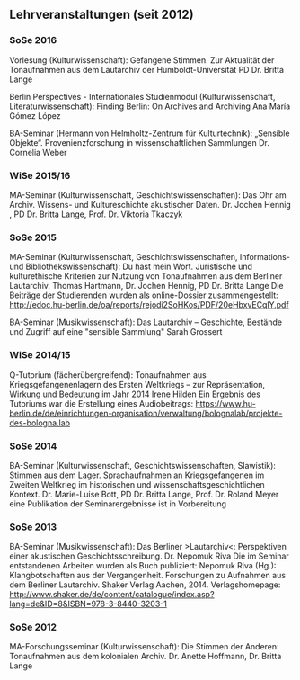 ## Lehrveranstaltungen (seit 2012)


### SoSe 2016

Vorlesung (Kulturwissenschaft): Gefangene Stimmen. Zur Aktualität der Tonaufnahmen aus dem Lautarchiv der Humboldt-Universität
PD Dr. Britta Lange

Berlin Perspectives - Internationales Studienmodul (Kulturwissenschaft, Literaturwissenschaft): Finding Berlin: On Archives and Archiving 
Ana María Gómez López

BA-Seminar (Hermann von Helmholtz-Zentrum für Kulturtechnik): „Sensible Objekte“. Provenienzforschung in wissenschaftlichen Sammlungen
Dr. Cornelia Weber

### WiSe 2015/16

MA-Seminar (Kulturwissenschaft, Geschichtswissenschaften): Das Ohr am Archiv. Wissens- und Kultureschichte akustischer Daten.
Dr. Jochen Hennig , PD Dr. Britta Lange, Prof. Dr. Viktoria Tkaczyk

### SoSe 2015

MA-Seminar (Kulturwissenschaft, Geschichtswissenschaften, Informations- und Bibliothekswissenschaft): Du hast mein Wort. Juristische und kulturethische Kriterien zur Nutzung von Tonaufnahmen aus dem Berliner Lautarchiv.
Thomas Hartmann, Dr. Jochen Hennig, PD Dr. Britta Lange
Die Beiträge der Studierenden wurden als online-Dossier zusammengestellt: http://edoc.hu-berlin.de/oa/reports/rejodi2SoHKos/PDF/20eHbxvECqlY.pdf

BA-Seminar (Musikwissenschaft): Das Lautarchiv – Geschichte, Bestände und Zugriff auf eine "sensible Sammlung"
Sarah Grossert

### WiSe 2014/15

Q-Tutorium (fächerübergreifend): Tonaufnahmen aus Kriegsgefangenenlagern des Ersten Weltkriegs 
– zur Repräsentation, Wirkung und Bedeutung im Jahr 2014
Irene Hilden
Ein Ergebnis des Tutoriums war die Erstellung eines Audiobeitrags: https://www.hu-berlin.de/de/einrichtungen-organisation/verwaltung/bolognalab/projekte-des-bologna.lab

### SoSe 2014

BA-Seminar (Kulturwissenschaft, Geschichtswissenschaften, Slawistik): Stimmen aus dem Lager. Sprachaufnahmen an Kriegsgefangenen im Zweiten Weltkrieg im historischen und wissenschaftsgeschichtlichen Kontext.
Dr. Marie-Luise Bott, PD Dr. Britta Lange, Prof. Dr. Roland Meyer
eine Publikation der Seminarergebnisse ist in Vorbereitung 

### SoSe 2013

BA-Seminar (Musikwissenschaft): Das Berliner >Lautarchiv<: Perspektiven einer akustischen Geschichtsschreibung.
Dr. Nepomuk Riva
Die im Seminar entstandenen Arbeiten wurden als Buch publiziert: 
Nepomuk Riva (Hg.): Klangbotschaften aus der Vergangenheit. Forschungen zu Aufnahmen aus dem Berliner Lautarchiv. Shaker Verlag Aachen, 2014. 
Verlagshomepage: http://www.shaker.de/de/content/catalogue/index.asp?lang=de&ID=8&ISBN=978-3-8440-3203-1

### SoSe 2012

MA-Forschungsseminar (Kulturwissenschaft): Die Stimmen der Anderen: Tonaufnahmen aus dem kolonialen Archiv.
Dr. Anette Hoffmann, Dr. Britta Lange
